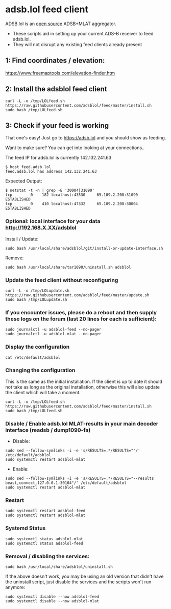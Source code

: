 # adsb.lol feed client

ADSB.lol is an [open source](https://github.com/adsblol/infra) ADSB+MLAT aggregator.


- These scripts aid in setting up your current ADS-B receiver to feed adsb.lol.
- They will not disrupt any existing feed clients already present

## 1: Find coordinates / elevation:

<https://www.freemaptools.com/elevation-finder.htm>

## 2: Install the adsblol feed client

```
curl -L -o /tmp/LOLfeed.sh https://raw.githubusercontent.com/adsblol/feed/master/install.sh
sudo bash /tmp/LOLfeed.sh
```

## 3: Check if your feed is working

That one's easy! Just go to <https://adsb.lol> and you should show as feeding.

Want to make sure? You can get into looking at your connections..

The feed IP for adsb.lol is currently 142.132.241.63

```
$ host feed.adsb.lol
feed.adsb.lol has address 142.132.241.63
```

Expected Output:
```
$ netstat -t -n | grep -E '30004|31090'
tcp        0    182 localhost:43530     65.109.2.208:31090      ESTABLISHED
tcp        0    410 localhost:47332     65.109.2.208:30004      ESTABLISHED
```

### Optional: local interface for your data http://192.168.X.XX/adsblol

Install / Update:
```
sudo bash /usr/local/share/adsblol/git/install-or-update-interface.sh
```
Remove:
```
sudo bash /usr/local/share/tar1090/uninstall.sh adsblol
```

### Update the feed client without reconfiguring

```
curl -L -o /tmp/LOLupdate.sh https://raw.githubusercontent.com/adsblol/feed/master/update.sh
sudo bash /tmp/LOLupdate.sh
```


### If you encounter issues, please do a reboot and then supply these logs on the forum (last 20 lines for each is sufficient):

```
sudo journalctl -u adsblol-feed --no-pager
sudo journalctl -u adsblol-mlat --no-pager
```


### Display the configuration

```
cat /etc/default/adsblol
```

### Changing the configuration

This is the same as the initial installation.
If the client is up to date it should not take as long as the original installation,
otherwise this will also update the client which will take a moment.

```
curl -L -o /tmp/LOLfeed.sh https://raw.githubusercontent.com/adsblol/feed/master/install.sh
sudo bash /tmp/LOLfeed.sh
```

### Disable / Enable adsb.lol MLAT-results in your main decoder interface (readsb / dump1090-fa)

- Disable:

```
sudo sed --follow-symlinks -i -e 's/RESULTS=.*/RESULTS=""/' /etc/default/adsblol
sudo systemctl restart adsblol-mlat
```
- Enable:

```
sudo sed --follow-symlinks -i -e 's/RESULTS=.*/RESULTS="--results beast,connect,127.0.0.1:30104"/' /etc/default/adsblol
sudo systemctl restart adsblol-mlat
```

### Restart

```
sudo systemctl restart adsblol-feed
sudo systemctl restart adsblol-mlat
```


### Systemd Status

```
sudo systemctl status adsblol-mlat
sudo systemctl status adsblol-feed
```


### Removal / disabling the services:

```
sudo bash /usr/local/share/adsblol/uninstall.sh
```

If the above doesn't work, you may be using an old version that didn't have the uninstall script, just disable the services and the scripts won't run anymore:

```
sudo systemctl disable --now adsblol-feed
sudo systemctl disable --now adsblol-mlat
```
